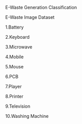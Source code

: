 
E-Waste Generation Classification

E-Waste Image Dataset

1.Battery

2.Keyboard

3.Microwave

4.Mobile

5.Mouse

6.PCB

7.Player

8.Printer

9.Television

10.Washing Machine
